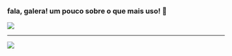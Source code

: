 ### fala, galera! um pouco sobre o que mais uso! 👋

<a href="https://github.com/marlusmarcos"> 
  <img src="https://github-readme-stats.vercel.app/api?username=marlusmarcos&show_icons=true&hide_border=true" />
</a>

---

<a href="https://github.com/marlusmarcos">
  <img src="https://github-readme-stats.vercel.app/api/top-langs/?username=marlusmarcos&layout=compact" /> 
</a>

<!--
**marlusmarcos/marlusmarcos** is a ✨ _special_ ✨ repository because its `README.md` (this file) appears on your GitHub profile.

Here are some ideas to get you started:

- 🔭 I’m currently working on ...
- 🌱 I’m currently learning ...
- 👯 I’m looking to collaborate on ...
- 🤔 I’m looking for help with ...
- 💬 Ask me about ...
- 📫 How to reach me: ...
- 😄 Pronouns: ...
- ⚡ Fun fact: ...
--> 
